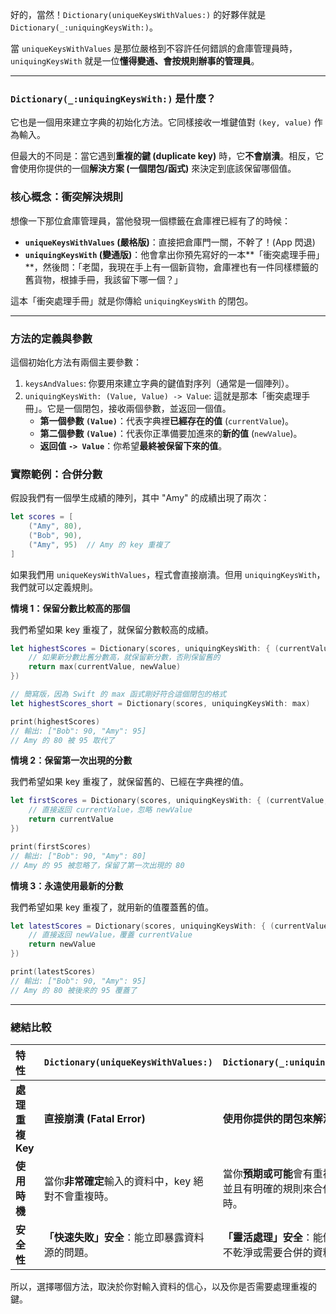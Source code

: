 好的，當然！`Dictionary(uniqueKeysWithValues:)` 的好夥伴就是 `Dictionary(_:uniquingKeysWith:)`。

當 `uniqueKeysWithValues` 是那位嚴格到不容許任何錯誤的倉庫管理員時，`uniquingKeysWith` 就是一位**懂得變通、會按規則辦事的管理員**。

---

### `Dictionary(_:uniquingKeysWith:)` 是什麼？

它也是一個用來建立字典的初始化方法。它同樣接收一堆鍵值對 `(key, value)` 作為輸入。

但最大的不同是：當它遇到**重複的鍵 (duplicate key)** 時，它**不會崩潰**。相反，它會使用你提供的一個**解決方案 (一個閉包/函式)** 來決定到底該保留哪個值。

### 核心概念：衝突解決規則

想像一下那位倉庫管理員，當他發現一個標籤在倉庫裡已經有了的時候：

*   **`uniqueKeysWithValues` (嚴格版)**：直接把倉庫門一關，不幹了！(App 閃退)
*   **`uniquingKeysWith` (變通版)**：他會拿出你預先寫好的一本**「衝突處理手冊」**，然後問：「老闆，我現在手上有一個新貨物，倉庫裡也有一件同樣標籤的舊貨物，根據手冊，我該留下哪一個？」

這本「衝突處理手冊」就是你傳給 `uniquingKeysWith` 的閉包。

---

### 方法的定義與參數

這個初始化方法有兩個主要參數：

1.  `keysAndValues`: 你要用來建立字典的鍵值對序列（通常是一個陣列）。
2.  `uniquingKeysWith: (Value, Value) -> Value`: 這就是那本「衝突處理手冊」。它是一個閉包，接收兩個參數，並返回一個值。
    *   **第一個參數 `(Value)`**：代表字典裡**已經存在的值** (`currentValue`)。
    *   **第二個參數 `(Value)`**：代表你正準備要加進來的**新的值** (`newValue`)。
    *   **返回值 `-> Value`**：你希望**最終被保留下來的值**。

### 實際範例：合併分數

假設我們有一個學生成績的陣列，其中 "Amy" 的成績出現了兩次：

```swift
let scores = [
    ("Amy", 80),
    ("Bob", 90),
    ("Amy", 95)  // Amy 的 key 重複了
]
```

如果我們用 `uniqueKeysWithValues`，程式會直接崩潰。但用 `uniquingKeysWith`，我們就可以定義規則。

**情境 1：保留分數比較高的那個**

我們希望如果 key 重複了，就保留分數較高的成績。

```swift
let highestScores = Dictionary(scores, uniquingKeysWith: { (currentValue, newValue) in
    // 如果新分數比舊分數高，就保留新分數，否則保留舊的
    return max(currentValue, newValue)
})

// 簡寫版，因為 Swift 的 max 函式剛好符合這個閉包的格式
let highestScores_short = Dictionary(scores, uniquingKeysWith: max)

print(highestScores) 
// 輸出: ["Bob": 90, "Amy": 95] 
// Amy 的 80 被 95 取代了
```

**情境 2：保留第一次出現的分數**

我們希望如果 key 重複了，就保留舊的、已經在字典裡的值。

```swift
let firstScores = Dictionary(scores, uniquingKeysWith: { (currentValue, newValue) in
    // 直接返回 currentValue，忽略 newValue
    return currentValue
})

print(firstScores)
// 輸出: ["Bob": 90, "Amy": 80]
// Amy 的 95 被忽略了，保留了第一次出現的 80
```

**情境 3：永遠使用最新的分數**

我們希望如果 key 重複了，就用新的值覆蓋舊的值。

```swift
let latestScores = Dictionary(scores, uniquingKeysWith: { (currentValue, newValue) in
    // 直接返回 newValue，覆蓋 currentValue
    return newValue
})

print(latestScores)
// 輸出: ["Bob": 90, "Amy": 95]
// Amy 的 80 被後來的 95 覆蓋了
```

---

### 總結比較

| 特性 | `Dictionary(uniqueKeysWithValues:)` | `Dictionary(_:uniquingKeysWith:)` |
| :--- | :--- | :--- |
| **處理重複 Key** | **直接崩潰 (Fatal Error)** | **使用你提供的閉包來解決衝突** |
| **使用時機** | 當你**非常確定**輸入的資料中，key 絕對不會重複時。 | 當你**預期或可能**會有重複的 key，並且有明確的規則來合併或選擇值時。 |
| **安全性** | **「快速失敗」安全**：能立即暴露資料源的問題。 | **「靈活處理」安全**：能優雅地處理不乾淨或需要合併的資料。 |

所以，選擇哪個方法，取決於你對輸入資料的信心，以及你是否需要處理重複的鍵。
